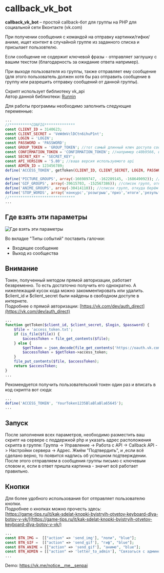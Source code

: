 callback_vk_bot
======
**callback_vk_bot** – простой callback-бот для группы на PHP для социальной сети Вконтакте (vk.com)

При получении сообщения с командой на отправку картинки/гифки/аниме, ищет контент в случайной группе из заданного списка и присылает пользовтелю.

Если сообщение не содержит ключевой фразы - отправляет заглушку с вашим текстом (благодарность за ожидание ответа например).

При выходе пользователя из группы, также отправляет ему сообщение (для этого пользователь должен хотя бы раз отправить сообщение в группу или разрешить отправку сообщений от данной группы).

Скрипт использует библиотеку vk_api  
Автор данной библиотеки: [Runnin](https://vk.com/runnin4ik)  

Для работы программы необходимо заполнить следующие переменные:

```php
...
//**********CONFIG**************
const CLIENT_ID = 3140623;
const CLIENT_SECRET = 'VeWdmVclDCtn6ihuP1nt';
const LOGIN = 'LOGIN';
const PASSWORD = 'PASSWORD';
const GROUP_TOKEN = 'GROUP_TOKEN'; //тот самый длинный ключ доступа сообщества
const CONFIRMATION_TOKEN = 'CONFIRMATION_TOKEN'; //например c40b9566, введите свой
const SECRET_KEY = 'SECRET_KEY';
const API_VERSION = '5.80'; //ваша версия используемого api
const ADMIN_ID = 123456789;
define('ACCESS_TOKEN', getToken(CLIENT_ID, CLIENT_SECRET, LOGIN, PASSWORD));

define('PICTURE_GROUPS', array(-166989747, -162289145, -168649092)); //список групп, откуда берём картинки
define('GIF_GROUPS', array(-39615703, -152567386)); //список групп, откуда берём gif-ки
define('ANIME_GROUPS', array(-30414110)); //список групп, откуда берём новинки аниме
define('STOP_WORDS', array('конкурс','розыгрыш','приз','итоги','результаты')); //слова для фильтрации (чтобы не отправить рекламную картинку/конкурс и тд)
//******************************
...
```

Где взять эти параметры
------------
![Где взять эти параметры](https://sun1-12.userapi.com/c824203/v824203252/1a928a/EhoN1g4Gvjw.jpg)

Во вкладке "Типы событий" поставить галочки:

* Входящее сообщение
* Выход из сообщества

Внимание
------------
Токен, полученный методом прямой авторизации, работает безвременно.
То есть достаточно получить его однократно.
А нижележащий кусок кода можно закомментировать или удалить.
$client_id и $client_secret были найдены в свободном доступе в интернете.  
Подробнее о прямой авторизации:
[https://vk.com/dev/auth_direct](https://vk.com/dev/auth_direct)
```php
...
function getToken($client_id, $client_secret, $login, $password) {
	$file = 'access_token.txt';
	if (is_file($file)) {
		$accessToken = file_get_contents($file);
	} else {
		$getToken = json_decode(file_get_contents('https://oauth.vk.com/token?grant_type=password&client_id='.$client_id.'&client_secret='.$client_secret.'&username='.$login.'&password='.$password.'&v=5.37&2fa_supported=1'));
	    $accessToken = $getToken->access_token;
	}
	file_put_contents($file, $accessToken);
	return $accessToken;
}
...
```
Рекомендуется получить пользовательский токен один раз и вписать в код скрипта вот сюда:
```php
...
define('ACCESS_TOKEN', 'YourToken1235BlaBlaBla65645');
...
```
Запуск
------------
После заполнения всех параметров, необходимо разместить ваш скрипт на сервере с поддержкой php и указать адрес расположения скрипта в группе: 
Группа -> Управление -> Работа с API -> Callback API -> Настройки сервера -> Адрес.
Жмём "Подтвердить", и ,если всё сделано верно, то появится надпись об успешном подтверждении.
После этого отправляем в сообщения группы письмо с ключевым словом и, если в ответ пришла картинка - значит всё работает правильно.  
  
Кнопки
------------
Для более удобного использования бот отправляет пользователю кнопки.  
Подробнее о кнопках можно прочесть здесь:  
[https://game-tips.ru/it/kak-sdelat-knopki-byistryih-otvetov-keyboard-dlya-botov-v-vk/](https://game-tips.ru/it/kak-sdelat-knopki-byistryih-otvetov-keyboard-dlya-botov-v-vk/)  
```php
...
const BTN_IMG =  [["action" => 'send_img'], "лоли", "blue"]; 
const BTN_GIF =  [["action" => 'send_gif'], "гиф", "blue"]; 
const BTN_ANIME = [["action" => 'send_gif'], "аниме", "blue"]; 
const BTN_ADMIN = [["action" => 'letter_to_admin'], "Связаться с админом", "white"]; 
...
```

Demo:
 https://vk.me/notice__me__senpai
